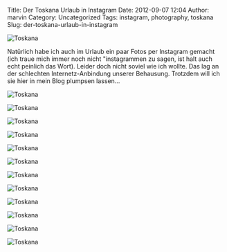 Title: Der Toskana Urlaub in Instagram
Date: 2012-09-07 12:04
Author: marvin
Category: Uncategorized
Tags: instagram, photography, toskana
Slug: der-toskana-urlaub-in-instagram

![Toskana]({static}/images/7948557460_4ecb886ccf_b.jpg)

Natürlich habe ich auch im Urlaub ein paar Fotos per Instagram gemacht
(ich traue mich immer noch nicht "instagrammen zu sagen, ist halt auch
echt peinlich das Wort). Leider doch nicht soviel wie ich wollte. Das
lag an der schlechten Internetz-Anbindung unserer Behausung. Trotzdem
will ich sie hier in mein Blog plumpsen lassen...

![Toskana]({static}/images/7948557880_30bd3898af_b.jpg)

![Toskana]({static}/images/7948558094_f9b126cd5e_b.jpg)

![Toskana]({static}/images/7948558334_d3ce2973a8_b.jpg)

![Toskana]({static}/images/7948558758_e1cd82cc28_b.jpg)

![Toskana]({static}/images/7948559210_a54cec8bcd_b.jpg)

![Toskana]({static}/images/7948559748_d20b647025_b.jpg)

![Toskana]({static}/images/7948560436_c01c4ec279_b.jpg)

![Toskana]({static}/images/7948560950_1c7a1d8b58_b.jpg)

![Toskana]({static}/images/7948561384_33f95a32c2_b.jpg)

![Toskana]({static}/images/7948561842_0d057f1f90_b.jpg)

![Toskana]({static}/images/7948562396_dbd83b10f6_b.jpg)

![Toskana]({static}/images/7948562716_7697dbb68a_b.jpg)

